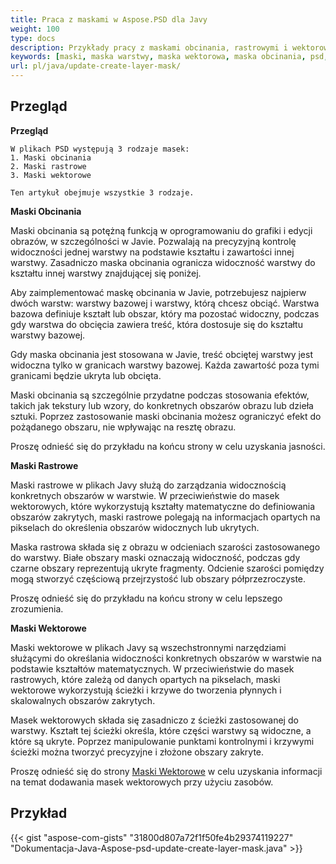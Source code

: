 ```yaml
---
title: Praca z maskami w Aspose.PSD dla Javy
weight: 100
type: docs
description: Przykłady pracy z maskami obcinania, rastrowymi i wektorowymi w pliku PSD
keywords: [maski, maska warstwy, maska wektorowa, maska obcinania, psd, psd api, java, przykład kodu]
url: pl/java/update-create-layer-mask/
---
```


## **Przegląd**

**Przegląd**
	
	W plikach PSD występują 3 rodzaje masek:
	1. Maski obcinania
	2. Maski rastrowe
	3. Maski wektorowe
	
	Ten artykuł obejmuje wszystkie 3 rodzaje.

**Maski Obcinania**

Maski obcinania są potężną funkcją w oprogramowaniu do grafiki i edycji obrazów, w szczególności w Javie. Pozwalają na precyzyjną kontrolę widoczności jednej warstwy na podstawie kształtu i zawartości innej warstwy. Zasadniczo maska obcinania ogranicza widoczność warstwy do kształtu innej warstwy znajdującej się poniżej.

Aby zaimplementować maskę obcinania w Javie, potrzebujesz najpierw dwóch warstw: warstwy bazowej i warstwy, którą chcesz obciąć. Warstwa bazowa definiuje kształt lub obszar, który ma pozostać widoczny, podczas gdy warstwa do obcięcia zawiera treść, która dostosuje się do kształtu warstwy bazowej.

Gdy maska obcinania jest stosowana w Javie, treść obciętej warstwy jest widoczna tylko w granicach warstwy bazowej. Każda zawartość poza tymi granicami będzie ukryta lub obcięta.

Maski obcinania są szczególnie przydatne podczas stosowania efektów, takich jak tekstury lub wzory, do konkretnych obszarów obrazu lub dzieła sztuki. Poprzez zastosowanie maski obcinania możesz ograniczyć efekt do pożądanego obszaru, nie wpływając na resztę obrazu.

Proszę odnieść się do przykładu na końcu strony w celu uzyskania jasności.

**Maski Rastrowe**

Maski rastrowe w plikach Javy służą do zarządzania widocznością konkretnych obszarów w warstwie. W przeciwieństwie do masek wektorowych, które wykorzystują kształty matematyczne do definiowania obszarów zakrytych, maski rastrowe polegają na informacjach opartych na pikselach do określenia obszarów widocznych lub ukrytych.

Maska rastrowa składa się z obrazu w odcieniach szarości zastosowanego do warstwy. Białe obszary maski oznaczają widoczność, podczas gdy czarne obszary reprezentują ukryte fragmenty. Odcienie szarości pomiędzy mogą stworzyć częściową przejrzystość lub obszary półprzezroczyste.

Proszę odnieść się do przykładu na końcu strony w celu lepszego zrozumienia.

**Maski Wektorowe**

Maski wektorowe w plikach Javy są wszechstronnymi narzędziami służącymi do określania widoczności konkretnych obszarów w warstwie na podstawie kształtów matematycznych. W przeciwieństwie do masek rastrowych, które zależą od danych opartych na pikselach, maski wektorowe wykorzystują ścieżki i krzywe do tworzenia płynnych i skalowalnych obszarów zakrytych.

Masek wektorowych składa się zasadniczo z ścieżki zastosowanej do warstwy. Kształt tej ścieżki określa, które części warstwy są widoczne, a które są ukryte. Poprzez manipulowanie punktami kontrolnymi i krzywymi ścieżki można tworzyć precyzyjne i złożone obszary zakryte.

Proszę odnieść się do strony [Maski Wektorowe](https://reference.aspose.com/psd/java/com.aspose.psd.fileformats.psd.layers/layermaskdatashort/) w celu uzyskania informacji na temat dodawania masek wektorowych przy użyciu zasobów.

## **Przykład**
{{< gist "aspose-com-gists" "31800d807a72f1f50fe4b29374119227" "Dokumentacja-Java-Aspose-psd-update-create-layer-mask.java" >}}
